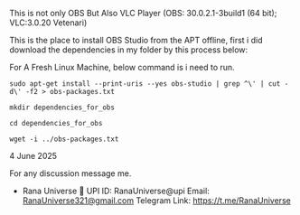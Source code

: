 

This is not only OBS But Also VLC Player (OBS: 30.0.2.1-3build1 (64 bit); VLC:3.0.20 Vetenari)


This is the place to install OBS Studio from the APT offline, first i did download the dependencies in my folder by this process below:

For A Fresh Linux Machine, below command is i need to run.
```
sudo apt-get install --print-uris --yes obs-studio | grep ^\' | cut -d\' -f2 > obs-packages.txt

mkdir dependencies_for_obs

cd dependencies_for_obs

wget -i ../obs-packages.txt
```

4 June 2025

For any discussion message me.

- Rana Universe 🍌
UPI ID: RanaUniverse@upi
Email: RanaUniverse321@gmail.com
Telegram Link: https://t.me/RanaUniverse